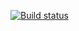 [![Build status](https://ci.appveyor.com/api/projects/status/ery473tlivdlmla0?svg=true)](https://ci.appveyor.com/project/Zicio/arraybuffer)